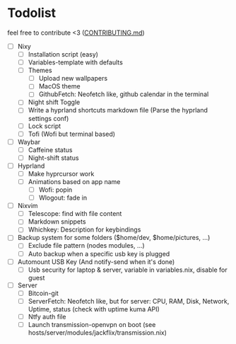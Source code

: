 # Todolist

feel free to contribute <3 ([CONTRIBUTING.md](CONTRIBUTING.md))

- [ ] Nixy
  - [ ] Installation script (easy)
  - [ ] Variables-template with defaults
  - [ ] Themes
    - [ ] Upload new wallpapers
    - [ ] MacOS theme
    - [ ] GithubFetch: Neofetch like, github calendar in the terminal
  - [ ] Night shift Toggle
  - [ ] Write a hyprland shortcuts markdown file (Parse the hyprland settings conf)
  - [ ] Lock script
  - [ ] Tofi (Wofi but terminal based)

- [ ] Waybar
  - [ ] Caffeine status
  - [ ] Night-shift status

- [ ] Hyprland
  - [ ] Make hyprcursor work
  - [ ] Animations based on app name
    - [ ] Wofi: popin
    - [ ] Wlogout: fade in

- [ ] Nixvim
  - [ ] Telescope: find with file content
  - [ ] Markdown snippets
  - [ ] Whichkey: Description for keybindings

- [ ] Backup system for some folders ($home/dev, $home/pictures, ...)
  - [ ] Exclude file pattern (nodes modules, ...)
  - [ ] Auto backup when a specific usb key is plugged

- [ ] Automount USB Key (And notify-send when it's done)
  - [ ] Usb security for laptop & server, variable in variables.nix, disable for guest

- [ ] Server
  - [ ] Bitcoin-git
  - [ ] ServerFetch: Neofetch like, but for server: CPU, RAM, Disk, Network, Uptime, status (check with uptime kuma API)
  - [ ] Ntfy auth file
  - [ ] Launch transmission-openvpn on boot (see hosts/server/modules/jackflix/transmission.nix)
